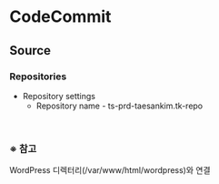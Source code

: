# CodeCommit

## Source
### Repositories
- Repository settings
  - Repository name - ts-prd-taesankim.tk-repo

<br/>

### ※ 참고
WordPress 디렉터리(/var/www/html/wordpress)와 연결
